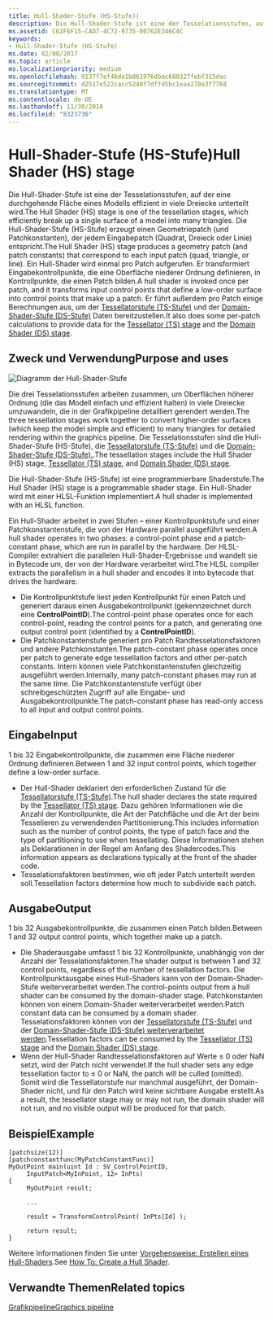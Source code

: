 ```yaml
---
title: Hull-Shader-Stufe (HS-Stufe))
description: Die Hull-Shader-Stufe ist eine der Tesselationsstufen, auf der eine durchgehende Fläche eines Modell effizient in vielen Dreiecke unterteilt wird.
ms.assetid: C62F6F15-CAD7-4C72-9735-00762E346C4C
keywords:
- Hull-Shader-Stufe (HS-Stufe)
ms.date: 02/08/2017
ms.topic: article
ms.localizationpriority: medium
ms.openlocfilehash: 9137f7ef46da1b861976dbac680327febf315dac
ms.sourcegitcommit: d2517e522cacc5240f7dffd5bc1eaa278e3f7768
ms.translationtype: MT
ms.contentlocale: de-DE
ms.lasthandoff: 11/30/2018
ms.locfileid: "8323736"
---
```

# <a name="hull-shader-hs-stage"></a><span data-ttu-id="1ffcb-104">Hull-Shader-Stufe (HS-Stufe)</span><span class="sxs-lookup"><span data-stu-id="1ffcb-104">Hull Shader (HS) stage</span></span>


<span data-ttu-id="1ffcb-105">Die Hull-Shader-Stufe ist eine der Tesselationsstufen, auf der eine durchgehende Fläche eines Modells effizient in viele Dreiecke unterteilt wird.</span><span class="sxs-lookup"><span data-stu-id="1ffcb-105">The Hull Shader (HS) stage is one of the tessellation stages, which efficiently break up a single surface of a model into many triangles.</span></span> <span data-ttu-id="1ffcb-106">Die Hull-Shader-Stufe (HS-Stufe) erzeugt einen Geometriepatch (und Patchkonstanten), der jedem Eingabepatch (Quadrat, Dreieck oder Linie) entspricht.</span><span class="sxs-lookup"><span data-stu-id="1ffcb-106">The Hull Shader (HS) stage produces a geometry patch (and patch constants) that correspond to each input patch (quad, triangle, or line).</span></span> <span data-ttu-id="1ffcb-107">Ein Hull-Shader wird einmal pro Patch aufgerufen. Er transformiert Eingabekontrollpunkte, die eine Oberfläche niederer Ordnung definieren, in Kontrollpunkte, die einen Patch bilden.</span><span class="sxs-lookup"><span data-stu-id="1ffcb-107">A hull shader is invoked once per patch, and it transforms input control points that define a low-order surface into control points that make up a patch.</span></span> <span data-ttu-id="1ffcb-108">Er führt außerdem pro Patch einige Berechnungen aus, um der [Tessellatorstufe (TS-Stufe)](tessellator-stage--ts-.md) und der [Domain-Shader-Stufe (DS-Stufe)](domain-shader-stage--ds-.md) Daten bereitzustellen.</span><span class="sxs-lookup"><span data-stu-id="1ffcb-108">It also does some per-patch calculations to provide data for the [Tessellator (TS) stage](tessellator-stage--ts-.md) and the [Domain Shader (DS) stage](domain-shader-stage--ds-.md).</span></span>

## <a name="span-idpurposeandusesspanspan-idpurposeandusesspanspan-idpurposeandusesspanpurpose-and-uses"></a><span data-ttu-id="1ffcb-109"><span id="Purpose_and_uses"></span><span id="purpose_and_uses"></span><span id="PURPOSE_AND_USES"></span>Zweck und Verwendung</span><span class="sxs-lookup"><span data-stu-id="1ffcb-109"><span id="Purpose_and_uses"></span><span id="purpose_and_uses"></span><span id="PURPOSE_AND_USES"></span>Purpose and uses</span></span>


![Diagramm der Hull-Shader-Stufe](images/d3d11-hull-shader.png)

<span data-ttu-id="1ffcb-111">Die drei Tesselationsstufen arbeiten zusammen, um Oberflächen höherer Ordnung (die das Modell einfach und effizient halten) in viele Dreiecke umzuwandeln, die in der Grafikpipeline detailliert gerendert werden.</span><span class="sxs-lookup"><span data-stu-id="1ffcb-111">The three tessellation stages work together to convert higher-order surfaces (which keep the model simple and efficient) to many triangles for detailed rendering within the graphics pipeline.</span></span> <span data-ttu-id="1ffcb-112">Die Tesselationsstufen sind die Hull-Shader-Stufe (HS-Stufe), die [Tessellatorstufe (TS-Stufe)](tessellator-stage--ts-.md) und die [Domain-Shader-Stufe (DS-Stufe).](domain-shader-stage--ds-.md).</span><span class="sxs-lookup"><span data-stu-id="1ffcb-112">The tessellation stages include the Hull Shader (HS) stage, [Tessellator (TS) stage](tessellator-stage--ts-.md), and [Domain Shader (DS) stage](domain-shader-stage--ds-.md).</span></span>

<span data-ttu-id="1ffcb-113">Die Hull-Shader-Stufe (HS-Stufe) ist eine programmierbare Shaderstufe.</span><span class="sxs-lookup"><span data-stu-id="1ffcb-113">The Hull Shader (HS) stage is a programmable shader stage.</span></span> <span data-ttu-id="1ffcb-114">Ein Hull-Shader wird mit einer HLSL-Funktion implementiert.</span><span class="sxs-lookup"><span data-stu-id="1ffcb-114">A hull shader is implemented with an HLSL function.</span></span>

<span data-ttu-id="1ffcb-115">Ein Hull-Shader arbeitet in zwei Stufen – einer Kontrollpunktstufe und einer Patchkonstantenstufe, die von der Hardware parallel ausgeführt werden.</span><span class="sxs-lookup"><span data-stu-id="1ffcb-115">A hull shader operates in two phases: a control-point phase and a patch-constant phase, which are run in parallel by the hardware.</span></span> <span data-ttu-id="1ffcb-116">Der HLSL-Compiler extrahiert die parallelen Hull-Shader-Ergebnisse und wandelt sie in Bytecode um, der von der Hardware verarbeitet wird.</span><span class="sxs-lookup"><span data-stu-id="1ffcb-116">The HLSL compiler extracts the parallelism in a hull shader and encodes it into bytecode that drives the hardware.</span></span>

-   <span data-ttu-id="1ffcb-117">Die Kontrollpunktstufe liest jeden Kontrollpunkt für einen Patch und generiert daraus einen Ausgabekontrollpunkt (gekennzeichnet durch eine **ControlPointID**).</span><span class="sxs-lookup"><span data-stu-id="1ffcb-117">The control-point phase operates once for each control-point, reading the control points for a patch, and generating one output control point (identified by a **ControlPointID**).</span></span>
-   <span data-ttu-id="1ffcb-118">Die Patchkonstantenstufe generiert pro Patch Randtesselationsfaktoren und andere Patchkonstanten.</span><span class="sxs-lookup"><span data-stu-id="1ffcb-118">The patch-constant phase operates once per patch to generate edge tessellation factors and other per-patch constants.</span></span> <span data-ttu-id="1ffcb-119">Intern können viele Patchkonstantenstufen gleichzeitig ausgeführt werden.</span><span class="sxs-lookup"><span data-stu-id="1ffcb-119">Internally, many patch-constant phases may run at the same time.</span></span> <span data-ttu-id="1ffcb-120">Die Patchkonstantenstufe verfügt über schreibgeschützten Zugriff auf alle Eingabe- und Ausgabekontrollpunkte.</span><span class="sxs-lookup"><span data-stu-id="1ffcb-120">The patch-constant phase has read-only access to all input and output control points.</span></span>

## <a name="span-idinputspanspan-idinputspanspan-idinputspaninput"></a><span data-ttu-id="1ffcb-121"><span id="Input"></span><span id="input"></span><span id="INPUT"></span>Eingabe</span><span class="sxs-lookup"><span data-stu-id="1ffcb-121"><span id="Input"></span><span id="input"></span><span id="INPUT"></span>Input</span></span>


<span data-ttu-id="1ffcb-122">1 bis 32 Eingabekontrollpunkte, die zusammen eine Fläche niederer Ordnung definieren.</span><span class="sxs-lookup"><span data-stu-id="1ffcb-122">Between 1 and 32 input control points, which together define a low-order surface.</span></span>

-   <span data-ttu-id="1ffcb-123">Der Hull-Shader deklariert den erforderlichen Zustand für die [Tessellatorstufe (TS-Stufe)](tessellator-stage--ts-.md).</span><span class="sxs-lookup"><span data-stu-id="1ffcb-123">The hull shader declares the state required by the [Tessellator (TS) stage](tessellator-stage--ts-.md).</span></span> <span data-ttu-id="1ffcb-124">Dazu gehören Informationen wie die Anzahl der Kontrollpunkte, die Art der Patchfläche und die Art der beim Tesselieren zu verwendenden Partitionierung.</span><span class="sxs-lookup"><span data-stu-id="1ffcb-124">This includes information such as the number of control points, the type of patch face and the type of partitioning to use when tessellating.</span></span> <span data-ttu-id="1ffcb-125">Diese Informationen stehen als Deklarationen in der Regel am Anfang des Shadercodes.</span><span class="sxs-lookup"><span data-stu-id="1ffcb-125">This information appears as declarations typically at the front of the shader code.</span></span>
-   <span data-ttu-id="1ffcb-126">Tesselationsfaktoren bestimmen, wie oft jeder Patch unterteilt werden soll.</span><span class="sxs-lookup"><span data-stu-id="1ffcb-126">Tessellation factors determine how much to subdivide each patch.</span></span>

## <a name="span-idoutputspanspan-idoutputspanspan-idoutputspanoutput"></a><span data-ttu-id="1ffcb-127"><span id="Output"></span><span id="output"></span><span id="OUTPUT"></span>Ausgabe</span><span class="sxs-lookup"><span data-stu-id="1ffcb-127"><span id="Output"></span><span id="output"></span><span id="OUTPUT"></span>Output</span></span>


<span data-ttu-id="1ffcb-128">1 bis 32 Ausgabekontrollpunkte, die zusammen einen Patch bilden.</span><span class="sxs-lookup"><span data-stu-id="1ffcb-128">Between 1 and 32 output control points, which together make up a patch.</span></span>

-   <span data-ttu-id="1ffcb-129">Die Shaderausgabe umfasst 1 bis 32 Kontrollpunkte, unabhängig von der Anzahl der Tesselationsfaktoren.</span><span class="sxs-lookup"><span data-stu-id="1ffcb-129">The shader output is between 1 and 32 control points, regardless of the number of tessellation factors.</span></span> <span data-ttu-id="1ffcb-130">Die Kontrollpunktausgabe eines Hull-Shaders kann von der Domain-Shader-Stufe weiterverarbeitet werden.</span><span class="sxs-lookup"><span data-stu-id="1ffcb-130">The control-points output from a hull shader can be consumed by the domain-shader stage.</span></span> <span data-ttu-id="1ffcb-131">Patchkonstanten können von einem Domain-Shader weiterverarbeitet werden.</span><span class="sxs-lookup"><span data-stu-id="1ffcb-131">Patch constant data can be consumed by a domain shader.</span></span> <span data-ttu-id="1ffcb-132">Tesselationsfaktoren können von der [Tessellatorstufe (TS-Stufe)](tessellator-stage--ts-.md) und der [Domain-Shader-Stufe (DS-Stufe) weiterverarbeitet werden](domain-shader-stage--ds-.md).</span><span class="sxs-lookup"><span data-stu-id="1ffcb-132">Tessellation factors can be consumed by the [Tessellator (TS) stage](tessellator-stage--ts-.md) and the [Domain Shader (DS) stage](domain-shader-stage--ds-.md).</span></span>
-   <span data-ttu-id="1ffcb-133">Wenn der Hull-Shader Randtesselationsfaktoren auf Werte ≤ 0 oder NaN setzt, wird der Patch nicht verwendet.</span><span class="sxs-lookup"><span data-stu-id="1ffcb-133">If the hull shader sets any edge tessellation factor to ≤ 0 or NaN, the patch will be culled (omitted).</span></span> <span data-ttu-id="1ffcb-134">Somit wird die Tessellatorstufe nur manchmal ausgeführt, der Domain-Shader nicht, und für den Patch wird keine sichtbare Ausgabe erstellt.</span><span class="sxs-lookup"><span data-stu-id="1ffcb-134">As a result, the tessellator stage may or may not run, the domain shader will not run, and no visible output will be produced for that patch.</span></span>

## <a name="span-idexamplespanspan-idexamplespanspan-idexamplespanexample"></a><span data-ttu-id="1ffcb-135"><span id="Example"></span><span id="example"></span><span id="EXAMPLE"></span>Beispiel</span><span class="sxs-lookup"><span data-stu-id="1ffcb-135"><span id="Example"></span><span id="example"></span><span id="EXAMPLE"></span>Example</span></span>


```
[patchsize(12)]
[patchconstantfunc(MyPatchConstantFunc)]
MyOutPoint main(uint Id : SV_ControlPointID,
     InputPatch<MyInPoint, 12> InPts)
{
     MyOutPoint result;
     
     ...
     
     result = TransformControlPoint( InPts[Id] );

     return result;
}
```

<span data-ttu-id="1ffcb-136">Weitere Informationen finden Sie unter [Vorgehensweise: Erstellen eines Hull-Shaders](https://msdn.microsoft.com/library/windows/desktop/ff476338).</span><span class="sxs-lookup"><span data-stu-id="1ffcb-136">See [How To: Create a Hull Shader](https://msdn.microsoft.com/library/windows/desktop/ff476338).</span></span>

## <a name="span-idrelated-topicsspanrelated-topics"></a><span data-ttu-id="1ffcb-137"><span id="related-topics"></span>Verwandte Themen</span><span class="sxs-lookup"><span data-stu-id="1ffcb-137"><span id="related-topics"></span>Related topics</span></span>


[<span data-ttu-id="1ffcb-138">Grafikpipeline</span><span class="sxs-lookup"><span data-stu-id="1ffcb-138">Graphics pipeline</span></span>](graphics-pipeline.md)

 

 





